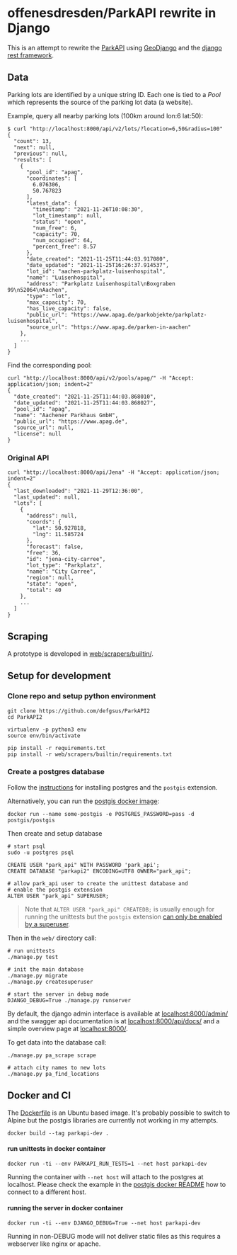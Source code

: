 # offenesdresden/ParkAPI rewrite in Django

This is an attempt to rewrite the [ParkAPI](https://github.com/offenesdresden/ParkAPI/)
using [GeoDjango](https://docs.djangoproject.com/en/3.2/ref/contrib/gis/) and
the [django rest framework](https://www.django-rest-framework.org/).


## Data 

Parking lots are identified by a unique string ID. Each one is tied to a *Pool* which 
represents the source of the parking lot data (a website).

Example, query all nearby parking lots (100km around lon:6 lat:50):
```shell script
$ curl "http://localhost:8000/api/v2/lots/?location=6,50&radius=100"
{
  "count": 13,
  "next": null,
  "previous": null,
  "results": [
    {
      "pool_id": "apag",
      "coordinates": [
        6.076306,
        50.767823
      ],
      "latest_data": {
        "timestamp": "2021-11-26T10:08:30",
        "lot_timestamp": null,
        "status": "open",
        "num_free": 6,
        "capacity": 70,
        "num_occupied": 64,
        "percent_free": 8.57
      },
      "date_created": "2021-11-25T11:44:03.917080",
      "date_updated": "2021-11-25T16:26:37.914537",
      "lot_id": "aachen-parkplatz-luisenhospital",
      "name": "Luisenhospital",
      "address": "Parkplatz Luisenhospital\nBoxgraben 99\n52064\nAachen",
      "type": "lot",
      "max_capacity": 70,
      "has_live_capacity": false,
      "public_url": "https://www.apag.de/parkobjekte/parkplatz-luisenhospital",
      "source_url": "https://www.apag.de/parken-in-aachen"
    },
    ...
  ]
}
```

Find the corresponding pool:

```shell script
curl "http://localhost:8000/api/v2/pools/apag/" -H "Accept: application/json; indent=2"
{
  "date_created": "2021-11-25T11:44:03.868010",
  "date_updated": "2021-11-25T11:44:03.868027",
  "pool_id": "apag",
  "name": "Aachener Parkhaus GmbH",
  "public_url": "https://www.apag.de",
  "source_url": null,
  "license": null
}
```

### Original API

```shell script
curl "http://localhost:8000/api/Jena" -H "Accept: application/json; indent=2"
{
  "last_downloaded": "2021-11-29T12:36:00",
  "last_updated": null,
  "lots": [
    {
      "address": null,
      "coords": {
        "lat": 50.927818,
        "lng": 11.585724
      },
      "forecast": false,
      "free": 36,
      "id": "jena-city-carree",
      "lot_type": "Parkplatz",
      "name": "City Carree",
      "region": null,
      "state": "open",
      "total": 40
    },
    ...
  ]
}
```


## Scraping

A prototype is developed in [web/scrapers/builtin/](web/scrapers/builtin/).


## Setup for development

### Clone repo and setup python environment

```shell script
git clone https://github.com/defgsus/ParkAPI2
cd ParkAPI2

virtualenv -p python3 env
source env/bin/activate

pip install -r requirements.txt
pip install -r web/scrapers/builtin/requirements.txt
```

### Create a postgres database

Follow the 
[instructions](https://docs.djangoproject.com/en/3.2/ref/contrib/gis/install/postgis/) 
for installing postgres and the `postgis` extension.

Alternatively, you can run the 
[postgis docker image](https://github.com/postgis/docker-postgis):
```shell script
docker run --name some-postgis -e POSTGRES_PASSWORD=pass -d postgis/postgis
```

Then create and setup database
 
```shell script
# start psql
sudo -u postgres psql

CREATE USER "park_api" WITH PASSWORD 'park_api';
CREATE DATABASE "parkapi2" ENCODING=UTF8 OWNER="park_api";

# allow park_api user to create the unittest database and 
# enable the postgis extension  
ALTER USER "park_api" SUPERUSER;
```

> Note that `ALTER USER "park_api" CREATEDB;` is usually enough for 
> running the unittests but the `postgis` extension 
> [can only be enabled by a superuser](https://dba.stackexchange.com/questions/175319/postgresql-enabling-extensions-without-super-user/175469#175469).

Then in the `web/` directory call:

```shell script
# run unittests
./manage.py test

# init the main database
./manage.py migrate
./manage.py createsuperuser

# start the server in debug mode
DJANGO_DEBUG=True ./manage.py runserver
```

By default, the django admin interface is available at 
[localhost:8000/admin/](http://localhost:8000/admin/) and the 
swagger api documentation is at
[localhost:8000/api/docs/](http://localhost:8000/api/docs/) and
a simple overview page at [localhost:8000/](http://localhost:8000/). 


To get data into the database call:

```shell script
./manage.py pa_scrape scrape

# attach city names to new lots
./manage.py pa_find_locations
```


## Docker and CI

The [Dockerfile](Dockerfile) is an Ubuntu based image. It's probably possible
to switch to Alpine but the postgis libraries are currently not working in 
my attempts.

```shell script
docker build --tag parkapi-dev .
```

#### run unittests in docker container

```shell script
docker run -ti --env PARKAPI_RUN_TESTS=1 --net host parkapi-dev
```

Running the container with `--net host` will attach to the postgres at localhost. Please
check the example in the 
[postgis docker README](https://github.com/postgis/docker-postgis#readme)
how to connect to a different host. 

#### running the server in docker container

```shell script
docker run -ti --env DJANGO_DEBUG=True --net host parkapi-dev
```

Running in non-DEBUG mode will not deliver static files as this
requires a webserver like nginx or apache.
